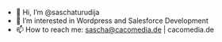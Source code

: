 - 👋 Hi, I’m @saschaturudija
- 👀 I’m interested in Wordpress and Salesforce Development
- 📫 How to reach me: sascha@cacomedia.de | cacomedia.de


